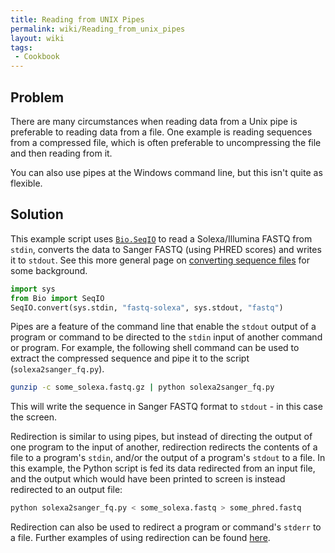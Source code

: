 ```yaml
---
title: Reading from UNIX Pipes
permalink: wiki/Reading_from_unix_pipes
layout: wiki
tags:
 - Cookbook
---
```


Problem
-------

There are many circumstances when reading data from a Unix pipe is
preferable to reading data from a file. One example is reading sequences
from a compressed file, which is often preferable to uncompressing the
file and then reading from it.

You can also use pipes at the Windows command line, but this isn't quite
as flexible.

Solution
--------

This example script uses [`Bio.SeqIO`](SeqIO "wikilink") to read a
Solexa/Illumina FASTQ from `stdin`, converts the data to Sanger FASTQ
(using PHRED scores) and writes it to `stdout`. See this more general page
on [converting sequence files](Converting_sequence_files "wikilink") for
some background.

``` python
import sys
from Bio import SeqIO
SeqIO.convert(sys.stdin, "fastq-solexa", sys.stdout, "fastq")
```

Pipes are a feature of the command line that enable the `stdout` output of
a program or command to be directed to the `stdin` input of another
command or program. For example, the following shell command can be used
to extract the compressed sequence and pipe it to the script
(`solexa2sanger_fq.py`).

``` bash
gunzip -c some_solexa.fastq.gz | python solexa2sanger_fq.py
```

This will write the sequence in Sanger FASTQ format to `stdout` - in this
case the screen.

Redirection is similar to using pipes, but instead of directing the
output of one program to the input of another, redirection redirects the
contents of a file to a program's `stdin`, and/or the output of a
program's `stdout` to a file. In this example, the Python script is fed
its data redirected from an input file, and the output which would have
been printed to screen is instead redirected to an output file:

``` bash
python solexa2sanger_fq.py < some_solexa.fastq > some_phred.fastq
```

Redirection can also be used to redirect a program or command's `stderr`
to a file. Further examples of using redirection can be found
[here](http://tldp.org/HOWTO/Bash-Prog-Intro-HOWTO-3.html).
